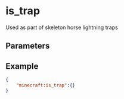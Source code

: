 
# is_trap

Used as part of skeleton horse lightning traps

## Parameters


## Example

````json
{
    "minecraft:is_trap":{}
}
````
